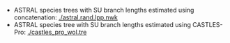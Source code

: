 - ASTRAL species trees with SU branch lengths estimated using concatenation: [./astral.rand.lpp.nwk](https://github.com/ytabatabaee/CASTLES-Pro-paper/blob/main/data/biological/bacterial-wol/astral.rand.lpp.nwk)
- ASTRAL species tree with SU branch lengths estimated using CASTLES-Pro: [./castles_pro_wol.tre](https://github.com/ytabatabaee/CASTLES-Pro-paper/blob/main/data/biological/bacterial-wol/castles_pro_wol.tre)

